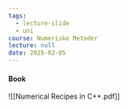 ```yaml
---
tags:
  - lecture-slide
  - uni
course: Numeriske Metoder
lecture: null
date: 2025-02-05
---
```

#### Book
![[Numerical Recipes in C++.pdf]]